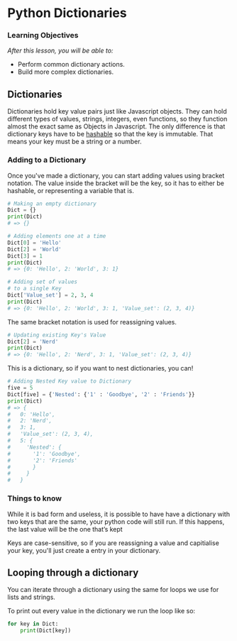 # Python Dictionaries

### Learning Objectives

_After this lesson, you will be able to:_

* Perform common dictionary actions.
* Build more complex dictionaries.

## Dictionaries

Dictionaries hold key value pairs just like Javascript objects. They can hold different types of values, strings, integers, even functions, so they function almost the exact same as Objects in Javascript. The only difference is that dictionary keys have to be [hashable](https://www.quora.com/What-are-hashable-types-in-Python) so that the key is immutable. That means your key must be a string or a number.

### Adding to a Dictionary

Once you've made a dictionary, you can start adding values using bracket notation. The value inside the bracket will be the key, so it has to either be hashable, or representing a variable that is.

```python
# Making an empty dictionary
Dict = {} 
print(Dict)
# => {}

# Adding elements one at a time 
Dict[0] = 'Hello'
Dict[2] = 'World'
Dict[3] = 1
print(Dict) 
# => {0: 'Hello', 2: 'World', 3: 1}

# Adding set of values  
# to a single Key 
Dict['Value_set'] = 2, 3, 4
print(Dict) 
# => {0: 'Hello', 2: 'World', 3: 1, 'Value_set': (2, 3, 4)}
```

The same bracket notation is used for reassigning values.

```python
# Updating existing Key's Value 
Dict[2] = 'Nerd'
print(Dict)
# => {0: 'Hello', 2: 'Nerd', 3: 1, 'Value_set': (2, 3, 4)}
```

This is a dictionary, so if you want to nest dictionaries, you can!

```python
# Adding Nested Key value to Dictionary 
five = 5
Dict[five] = {'Nested': {'1' : 'Goodbye', '2' : 'Friends'}} 
print(Dict)
# => {
#   0: 'Hello', 
#   2: 'Nerd', 
#   3: 1, 
#   'Value_set': (2, 3, 4), 
#   5: {
#     'Nested': {
#       '1': 'Goodbye',
#       '2': 'Friends'
#       }
#     }
#   }
```

### Things to know

While it is bad form and useless, it is possible to have have a dictionary with two keys that are the same, your python code will still run. If this happens, the last value will be the one that’s kept

Keys are case-sensitive, so if you are reassigning a value and capitialise your key, you'll just create a entry in your dictionary.

## Looping through a dictionary

You can iterate through a dictionary using the same for loops we use for lists and strings.

To print out every value in the dictionary we run the loop like so:

```python
for key in Dict:
    print(Dict[key])
```